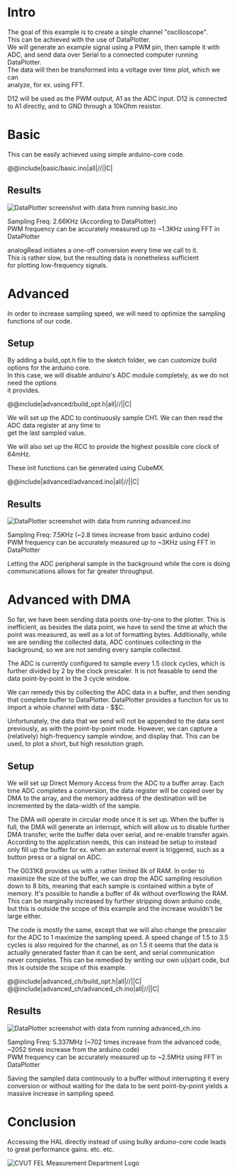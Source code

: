 # Intro
The goal of this example is to create a single channel "oscilloscope". \
This can be achieved with the use of DataPlotter.\
We will generate an example signal using a PWM pin, then sample it with\
ADC, and send data over Serial to a connected computer running DataPlotter. \
The data will then be transformed into a voltage over time plot, which we can \
analyze, for ex. using FFT.

D12 will be used as the PWM output, A1 as the ADC input.
D12 is connected to A1 directly, and to GND through a 10kOhm resistor.

# Basic
This can be easily achieved using simple arduino-core code.

@@include|basic/basic.ino|all|//||C|

## Results
![DataPlotter screenshot with data from running basic.ino](dp_basic.png "DataPlotter Screenshot")

Sampling Freq: 2.66KHz (According to DataPlotter) \
PWM frequency can be accurately measured up to ~1.3KHz using FFT in DataPlotter

analogRead initiates a one-off conversion every time we call to it. \
This is rather slow, but the resulting data is nonetheless sufficient \
for plotting low-frequency signals.

# Advanced
In order to increase sampling speed, we will need to optimize the sampling functions of our code.

## Setup
By adding a build_opt.h file to the sketch folder, we can customize build options for the arduino core. \
In this case, we will disable arduino's ADC module completely, as we do not need the options \
it provides.

@@include|advanced/build_opt.h|all|//||C|

We will set up the ADC to continuously sample CH1. We can then read the ADC data register at any time to \
get the last sampled value.

We will also set up the RCC to provide the highest possible core clock of 64mHz.

These init functions can be generated using CubeMX.

@@include|advanced/advanced.ino|all|//||C|

## Results
![DataPlotter screenshot with data from running advanced.ino](dp_advanced.png "DataPlotter Screenshot")

Sampling Freq: 7.5KHz (~2.8 times increase from basic arduino code) \
PWM frequency can be accurately measured up to ~3KHz using FFT in DataPlotter

Letting the ADC peripheral sample in the background while the core is doing communications
allows for far greater throughput.

# Advanced with DMA

So far, we have been sending data points one-by-one to the plotter. This is inefficient, as besides the data point, we have to send the time at which the point was measured, as well as a lot of formatting bytes. Additionally, while we are sending the collected data, ADC continues collecting in the background, so we are not sending every sample collected.

The ADC is currently configured to sample every 1.5 clock cycles, which is further divided by 2 by the clock prescaler. It is not feasable to send the data point-by-point in the 3 cycle window.

We can remedy this by collecting the ADC data in a buffer, and then sending that complete buffer to DataPlotter. DataPlotter provides a function for us to import a whole channel with data - $$C.

Unfortunately, the data that we send will not be appended to the data sent previously, as with the point-by-point mode. However, we can capture a (relatively) high-frequency sample window, and display that. This can be used, to plot a short, but high resolution graph.

## Setup
We will set up Direct Memory Access from the ADC to a buffer array. Each time ADC completes a conversion, the data register will be copied over by DMA to the array, and the memory address of the destination will be incremented by the data-width of the sample.

The DMA will operate in circular mode once it is set up. When the buffer is full, the DMA will generate an interrupt, which will allow us to disable further DMA transfer, write the buffer data over serial, and re-enable transfer again. According to the application needs, this can instead be setup to instead only fill up the buffer for ex. when an external event is triggered, such as a button press or a signal on ADC.

The G031K8 provides us with a rather limited 8k of RAM. In order to maximize the size of the buffer, we can drop the ADC sampling resolution down to 8 bits, meaning that each sample is contained within a byte of memory. It's possible to handle a buffer of 4k without overflowing the RAM. This can be marginally increased by further stripping down arduino code, but this is outside the scope of this example and the increase wouldn't be large either.
 
The code is mostly the same, except that we will also change the prescaler for the ADC to 1 maximize the sampling speed. A speed change of 1.5 to 3.5 cycles is also required for the channel, as on 1.5 it seems that the data is actually generated faster than it can be sent, and serial communication never completes. This can be remedied by writing our own u(s)art code, but this is outside the scope of this example.
 
@@include|advanced_ch/build_opt.h|all|//||C|
@@include|advanced_ch/advanced_ch.ino|all|//||C| 

## Results 
![DataPlotter screenshot with data from running advanced_ch.ino](dp_advanced_dma.png "DataPlotter Screenshot")

Sampling Freq: 5.337MHz (~702 times increase from the advanced code, ~2052 times increase from the arduino code) \
PWM frequency can be accurately measured up to ~2.5MHz using FFT in DataPlotter

Saving the sampled data continously to a buffer without interrupting it every conversion or without waiting for the data to be sent point-by-point yields a massive increase in sampling speed.

# Conclusion
Accessing the HAL directly instead of using bulky arduino-core code leads to great performance gains.
etc. etc.

![CVUT FEL Measurement Department Logo](../../logoKatedry.png "CVUT FEL Measurement Department")